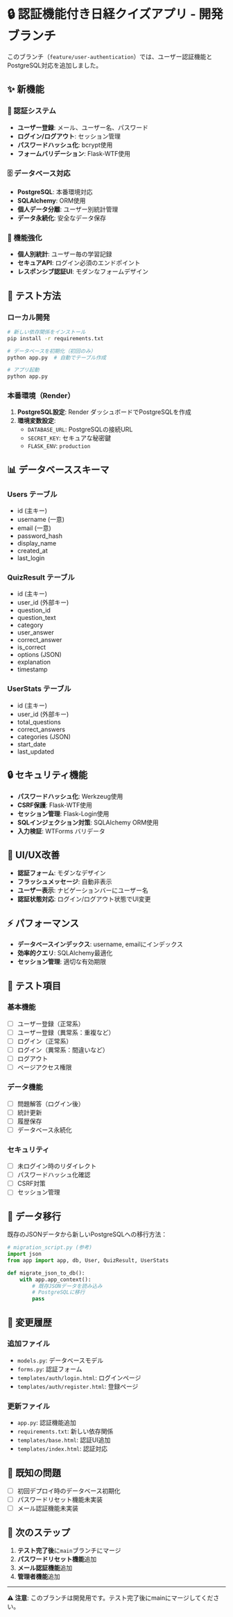 # 🔒 認証機能付き日経クイズアプリ - 開発ブランチ

このブランチ（`feature/user-authentication`）では、ユーザー認証機能とPostgreSQL対応を追加しました。

## ✨ 新機能

### 🔐 認証システム
- **ユーザー登録**: メール、ユーザー名、パスワード
- **ログイン/ログアウト**: セッション管理
- **パスワードハッシュ化**: bcrypt使用
- **フォームバリデーション**: Flask-WTF使用

### 🗄️ データベース対応
- **PostgreSQL**: 本番環境対応
- **SQLAlchemy**: ORM使用
- **個人データ分離**: ユーザー別統計管理
- **データ永続化**: 安全なデータ保存

### 🎯 機能強化
- **個人別統計**: ユーザー毎の学習記録
- **セキュアAPI**: ログイン必須のエンドポイント
- **レスポンシブ認証UI**: モダンなフォームデザイン

## 🚀 テスト方法

### ローカル開発
```bash
# 新しい依存関係をインストール
pip install -r requirements.txt

# データベースを初期化（初回のみ）
python app.py  # 自動でテーブル作成

# アプリ起動
python app.py
```

### 本番環境（Render）
1. **PostgreSQL設定**: Render ダッシュボードでPostgreSQLを作成
2. **環境変数設定**:
   - `DATABASE_URL`: PostgreSQLの接続URL
   - `SECRET_KEY`: セキュアな秘密鍵
   - `FLASK_ENV`: `production`

## 📊 データベーススキーマ

### Users テーブル
- id (主キー)
- username (一意)
- email (一意)
- password_hash
- display_name
- created_at
- last_login

### QuizResult テーブル
- id (主キー)
- user_id (外部キー)
- question_id
- question_text
- category
- user_answer
- correct_answer
- is_correct
- options (JSON)
- explanation
- timestamp

### UserStats テーブル
- id (主キー)
- user_id (外部キー)
- total_questions
- correct_answers
- categories (JSON)
- start_date
- last_updated

## 🔒 セキュリティ機能

- **パスワードハッシュ化**: Werkzeug使用
- **CSRF保護**: Flask-WTF使用
- **セッション管理**: Flask-Login使用
- **SQLインジェクション対策**: SQLAlchemy ORM使用
- **入力検証**: WTForms バリデータ

## 🎨 UI/UX改善

- **認証フォーム**: モダンなデザイン
- **フラッシュメッセージ**: 自動非表示
- **ユーザー表示**: ナビゲーションバーにユーザー名
- **認証状態対応**: ログイン/ログアウト状態でUI変更

## ⚡ パフォーマンス

- **データベースインデックス**: username, emailにインデックス
- **効率的クエリ**: SQLAlchemy最適化
- **セッション管理**: 適切な有効期限

## 🧪 テスト項目

### 基本機能
- [ ] ユーザー登録（正常系）
- [ ] ユーザー登録（異常系：重複など）
- [ ] ログイン（正常系）
- [ ] ログイン（異常系：間違いなど）
- [ ] ログアウト
- [ ] ページアクセス権限

### データ機能
- [ ] 問題解答（ログイン後）
- [ ] 統計更新
- [ ] 履歴保存
- [ ] データベース永続化

### セキュリティ
- [ ] 未ログイン時のリダイレクト
- [ ] パスワードハッシュ化確認
- [ ] CSRF対策
- [ ] セッション管理

## 💾 データ移行

既存のJSONデータから新しいPostgreSQLへの移行方法：

```python
# migration_script.py (参考)
import json
from app import app, db, User, QuizResult, UserStats

def migrate_json_to_db():
    with app.app_context():
        # 既存JSONデータを読み込み
        # PostgreSQLに移行
        pass
```

## 📝 変更履歴

### 追加ファイル
- `models.py`: データベースモデル
- `forms.py`: 認証フォーム
- `templates/auth/login.html`: ログインページ
- `templates/auth/register.html`: 登録ページ

### 更新ファイル
- `app.py`: 認証機能追加
- `requirements.txt`: 新しい依存関係
- `templates/base.html`: 認証UI追加
- `templates/index.html`: 認証対応

## 🐛 既知の問題

- [ ] 初回デプロイ時のデータベース初期化
- [ ] パスワードリセット機能未実装
- [ ] メール認証機能未実装

## 🚀 次のステップ

1. **テスト完了後**に`main`ブランチにマージ
2. **パスワードリセット機能**追加
3. **メール認証機能**追加
4. **管理者機能**追加

---

**⚠️ 注意**: このブランチは開発用です。テスト完了後にmainにマージしてください。